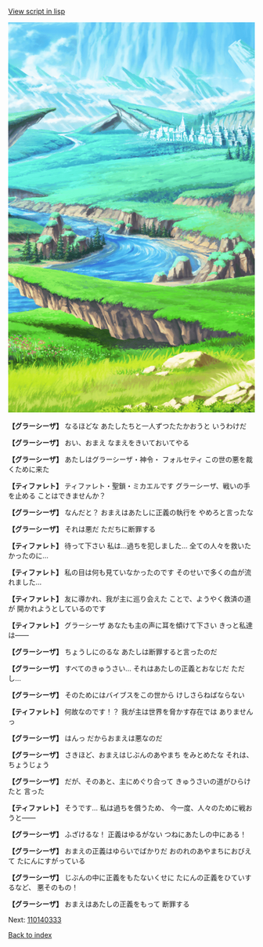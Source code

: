 [View script in lisp](../scripts/110140331.txt)

![plain.png](../images/backgrounds/plain.png)

**【グラーシーザ】**
なるほどな
あたしたちと一人ずつたたかおうと
いうわけだ

**【グラーシーザ】**
おい、おまえ
なまえをきいておいてやる

**【グラーシーザ】**
あたしはグラーシーザ・神令・
フォルセティ
この世の悪を裁くために来た

**【ティファレト】**
ティファレト・聖鎖・ミカエルです
グラーシーザ、戦いの手を止める
ことはできませんか？

**【グラーシーザ】**
なんだと？
おまえはあたしに正義の執行を
やめろと言ったな

**【グラーシーザ】**
それは悪だ
ただちに断罪する

**【ティファレト】**
待って下さい
私は…過ちを犯しました…
全ての人々を救いたかったのに…

**【ティファレト】**
私の目は何も見ていなかったのです
そのせいで多くの血が流れました…

**【ティファレト】**
友に導かれ、我が主に巡り会えた
ことで、ようやく救済の道が
開かれようとしているのです

**【ティファレト】**
グラーシーザ
あなたも主の声に耳を傾けて下さい
きっと私達は――

**【グラーシーザ】**
ちょうしにのるな
あたしは断罪すると言ったのだ

**【グラーシーザ】**
すべてのきゅうさい…
それはあたしの正義とおなじだ
ただし…

**【グラーシーザ】**
そのためにはバイブスをこの世から
けしさらねばならない

**【ティファレト】**
何故なのです！？
我が主は世界を脅かす存在では
ありませんっ

**【グラーシーザ】**
はんっ
だからおまえは悪なのだ

**【グラーシーザ】**
さきほど、おまえはじぶんのあやまち
をみとめたな
それは、ちょうじょう

**【グラーシーザ】**
だが、そのあと、主にめぐり合って
きゅうさいの道がひらけたと
言った

**【ティファレト】**
そうです…
私は過ちを償うため、
今一度、人々のために戦おうと――

**【グラーシーザ】**
ふざけるな！
正義はゆるがない
つねにあたしの中にある！

**【グラーシーザ】**
おまえの正義はゆらいでばかりだ
おのれのあやまちにおびえて
たにんにすがっている

**【グラーシーザ】**
じぶんの中に正義をもたないくせに
たにんの正義をひていするなど、
悪そのもの！

**【グラーシーザ】**
おまえはあたしの正義をもって
断罪する

Next: [110140333](110140333.md)

[Back to index](index.md)
